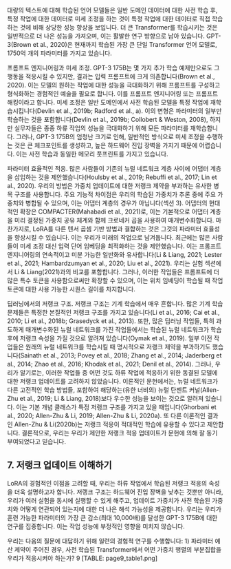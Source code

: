 대량의 텍스트에 대해 학습된 언어 모델들은 일반 도메인 데이터에 대한 사전 학습 후, 특정 작업에 대한 데이터로 미세 조정을 하는 것이 특정 작업에 대한 데이터로 직접 학습하는 것에 비해 상당한 성능 향상을 보입니다. 더 큰 Transformer를 학습시키는 것은 일반적으로 더 나은 성능을 가져오며, 이는 활발한 연구 방향으로 남아 있습니다. GPT-3(Brown et al., 2020)은 현재까지 학습된 가장 큰 단일 Transformer 언어 모델로, 1750억 개의 파라미터를 가지고 있습니다.

프롬프트 엔지니어링과 미세 조정. GPT-3 175B는 몇 가지 추가 학습 예제만으로도 그 행동을 적응시킬 수 있지만, 결과는 입력 프롬프트에 크게 의존합니다(Brown et al., 2020). 이는 모델의 원하는 작업에 대한 성능을 극대화하기 위해 프롬프트를 구성하고 형식화하는 경험적인 예술을 필요로 합니다. 이를 프롬프트 엔지니어링 또는 프롬프트 해킹이라고 합니다. 미세 조정은 일반 도메인에서 사전 학습된 모델을 특정 작업에 재학습시킵니다(Devlin et al., 2019b; Radford et al., a). 이의 변형은 파라미터의 일부만 학습하는 것을 포함합니다(Devlin et al., 2019b; Collobert & Weston, 2008), 하지만 실무자들은 종종 하류 작업의 성능을 극대화하기 위해 모든 파라미터를 재학습합니다. 그러나, GPT-3 175B의 엄청난 크기로 인해, 일반적인 방식으로 미세 조정을 수행하는 것은 큰 체크포인트를 생성하고, 높은 하드웨어 진입 장벽을 가지기 때문에 어렵습니다. 이는 사전 학습과 동일한 메모리 풋프린트를 가지고 있습니다.

파라미터 효율적인 적응. 많은 사람들이 기존의 뉴럴 네트워크 계층 사이에 어댑터 계층을 삽입하는 것을 제안했습니다(Houlsby et al., 2019; Rebuffi et al., 2017; Lin et al., 2020). 우리의 방법은 가중치 업데이트에 대한 저랭크 제약을 부과하는 유사한 병목 구조를 사용합니다. 주요 기능적 차이점은 우리의 학습된 가중치가 추론 중에 주요 가중치와 병합될 수 있으며, 이는 어댑터 계층의 경우가 아닙니다(섹션 3). 어댑터의 현대적인 확장은 COMPACTER(Mahabadi et al., 2021)로, 이는 기본적으로 어댑터 계층을 미리 결정된 가중치 공유 체계와 함께 크로네커 곱을 사용하여 매개변수화합니다. 마찬가지로, LoRA를 다른 텐서 곱셈 기반 방법과 결합하는 것은 그것의 파라미터 효율성을 향상시킬 수 있습니다. 이는 우리가 미래의 작업으로 남겨둡니다. 최근에는 많은 사람들이 미세 조정 대신 입력 단어 임베딩을 최적화하는 것을 제안했습니다. 이는 프롬프트 엔지니어링의 연속적이고 미분 가능한 일반화와 유사합니다(Li & Liang, 2021; Lester et al., 2021; Hambardzumyan et al., 2020; Liu et al., 2021). 우리는 실험 섹션에서 Li & Liang(2021)과의 비교를 포함합니다. 그러나, 이러한 작업들은 프롬프트에 더 많은 특수 토큰을 사용함으로써만 확장할 수 있으며, 이는 위치 임베딩이 학습될 때 작업 토큰에 대한 사용 가능한 시퀀스 길이를 차지합니다.

딥러닝에서의 저랭크 구조. 저랭크 구조는 기계 학습에서 매우 흔합니다. 많은 기계 학습 문제들은 특정한 본질적인 저랭크 구조를 가지고 있습니다(Li et al., 2016; Cai et al., 2010; Li et al., 2018b; Grasedyck et al., 2013). 또한, 많은 딥러닝 작업들, 특히 과도하게 매개변수화된 뉴럴 네트워크를 가진 작업들에서는 학습된 뉴럴 네트워크가 학습 후에 저랭크 속성을 가질 것으로 알려져 있습니다(Oymak et al., 2019). 일부 이전 작업들은 원래의 뉴럴 네트워크를 학습시킬 때 명시적으로 저랭크 제약을 부과하기도 했습니다(Sainath et al., 2013; Povey et al., 2018; Zhang et al., 2014; Jaderberg et al., 2014; Zhao et al., 2016; Khodak et al., 2021; Denil et al., 2014). 그러나, 우리가 알기로는, 이러한 작업들 중 어떤 것도 하류 작업에 적응하기 위한 동결된 모델에 대한 저랭크 업데이트를 고려하지 않았습니다. 이론적인 문헌에서는, 뉴럴 네트워크가 다른 고전적인 학습 방법들, 포함하여 해당하는(유한 너비의) 뉴럴 탄젠트 커널(Allen-Zhu et al., 2019; Li & Liang, 2018)보다 우수한 성능을 보이는 것으로 알려져 있습니다. 이는 기본 개념 클래스가 특정 저랭크 구조를 가지고 있을 때입니다(Ghorbani et al., 2020; Allen-Zhu & Li, 2019; Allen-Zhu & Li, 2020a). 또 다른 이론적인 결과인 Allen-Zhu & Li(2020b)는 저랭크 적응이 적대적인 학습에 유용할 수 있다고 제안합니다. 결론적으로, 우리는 우리가 제안한 저랭크 적응 업데이트가 문헌에 의해 잘 동기 부여되었다고 믿습니다.

## 7. 저랭크 업데이트 이해하기

LoRA의 경험적인 이점을 고려할 때, 우리는 하류 작업에서 학습된 저랭크 적응의 속성을 더욱 설명하고자 합니다. 저랭크 구조는 하드웨어 진입 장벽을 낮추는 것뿐만 아니라, 우리가 여러 실험을 동시에 실행할 수 있게 해주고, 업데이트 가중치가 사전 학습된 가중치와 어떻게 연관되어 있는지에 대한 더 나은 해석 가능성을 제공합니다. 우리는 우리가 훈련 가능한 파라미터의 가장 큰 감소(최대 10,000배)를 달성한 GPT-3 175B에 대한 연구를 집중합니다. 이는 작업 성능에 부정적인 영향을 미치지 않습니다.

우리는 다음의 질문에 대답하기 위해 일련의 경험적 연구를 수행합니다: 1) 파라미터 예산 제약이 주어진 경우, 사전 학습된 Transformer에서 어떤 가중치 행렬의 부분집합을 우리가 적응시켜야 하는가?
9
[TABLE: page9_table1.png]